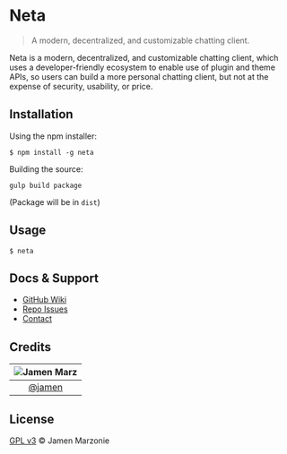 Neta
====
> A modern, decentralized, and customizable chatting client.

Neta is a modern, decentralized, and customizable chatting client, which uses a developer-friendly ecosystem to enable use of plugin and theme APIs, so users can build a more personal chatting client, but not at the expense of security, usability, or price.

## Installation
Using the npm installer:
```shell
$ npm install -g neta
```

Building the source:
```
gulp build package
```
(Package will be in `dist`)

## Usage
```shell
$ neta
```

## Docs & Support
 - [GitHub Wiki][wiki]
 - [Repo Issues][issues]
 - [Contact](#Credits)

## Credits
|![Jamen Marz][jamen-image]|
|:--------:|
| [@jamen] |

## License
[GPL v3](LICENSE) &copy; Jamen Marzonie

<!-- All http links must be "tagged" -->
 [@jamen]: https://github.com/jamen
 [jamen-image]: https://avatars2.githubusercontent.com/u/6251703?v=3&s=125

 [wiki]: https://github.com/jamen/neta/wiki
 [issues]: https://github.com/jamen/neta/issues
